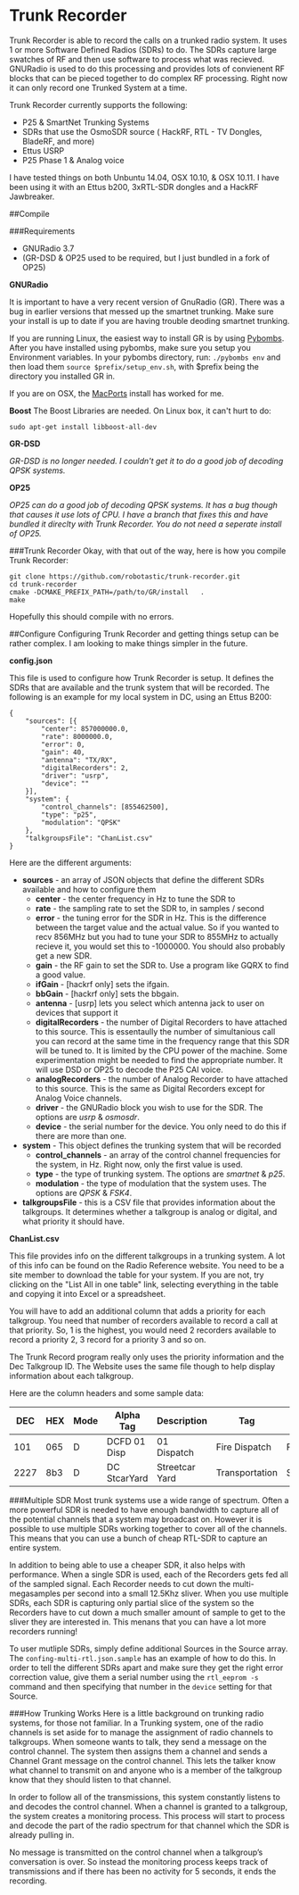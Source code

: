 Trunk Recorder
=================

Trunk Recorder is able to record the calls on a trunked radio system. It uses 1 or more Software Defined Radios (SDRs) to do. The SDRs capture large swatches of RF and then use software to process what was recieved. GNURadio is used to do this processing and provides lots of convienent RF blocks that can be pieced together to do complex RF processing. Right now it can only record one Trunked System at a time.

Trunk Recorder currently supports the following:
 - P25 & SmartNet Trunking Systems
 - SDRs that use the OsmoSDR source ( HackRF, RTL - TV Dongles, BladeRF, and more)
 - Ettus USRP
 - P25 Phase 1 & Analog voice
 
I have tested things on both Unbuntu 14.04, OSX 10.10, & OSX 10.11. I have been using it with an Ettus b200, 3xRTL-SDR dongles and a HackRF Jawbreaker.

##Compile

###Requirements
 - GNURadio 3.7
 - (GR-DSD & OP25 used to be required, but I just bundled in a fork of OP25)
  
**GNURadio**

It is important to have a very recent version of GnuRadio (GR). There was a bug in earlier versions that messed up the smartnet trunking. Make sure your install is up to date if you are having trouble deoding smartnet trunking.

If you are running Linux, the easiest way to install GR is by using [Pybombs](http://gnuradio.org/redmine/projects/pybombs/wiki/QuickStart). After you have installed using pybombs, make sure you setup you Environment variables. In your pybombs directory, run: `./pybombs env` and then load them `source $prefix/setup_env.sh`, with $prefix being the directory you installed GR in.

If you are on OSX, the [MacPorts](https://gnuradio.org/redmine/projects/gnuradio/wiki/MacInstall) install has worked for me.

**Boost**
The Boost Libraries are needed. On Linux box, it can't hurt to do:
```
sudo apt-get install libboost-all-dev
```

**GR-DSD**

*GR-DSD is no longer needed. I couldn't get it to do a good job of decoding QPSK systems.*

**OP25**

*OP25 can do a good job of decoding QPSK systems. It has a bug though that causes it use lots of CPU. I have a branch that fixes this and have bundled it direclty with Trunk Recorder. You do not need a seperate install of OP25.*

###Trunk Recorder
Okay, with that out of the way, here is how you compile Trunk Recorder:
```
git clone https://github.com/robotastic/trunk-recorder.git
cd trunk-recorder
cmake -DCMAKE_PREFIX_PATH=/path/to/GR/install   .
make 
```
Hopefully this should compile with no errors.

##Configure
Configuring Trunk Recorder and getting things setup can be rather complex. I am looking to make things simpler in the future.

**config.json**

This file is used to configure how Trunk Recorder is setup. It defines the SDRs that are available and the trunk system that will be recorded. The following is an example for my local system in DC, using an Ettus B200:

```
{
    "sources": [{
        "center": 857000000.0,
        "rate": 8000000.0,
        "error": 0,
        "gain": 40,
        "antenna": "TX/RX",
        "digitalRecorders": 2,
        "driver": "usrp",
        "device": ""
    }],
    "system": {
        "control_channels": [855462500],
        "type": "p25",
        "modulation": "QPSK"
    },
    "talkgroupsFile": "ChanList.csv"
}
```
Here are the different arguments:
 - **sources** - an array of JSON objects that define the different SDRs available and how to configure them
   - **center** - the center frequency in Hz to tune the SDR to
   - **rate** - the sampling rate to set the SDR to, in samples / second
   - **error** - the tuning error for the SDR in Hz. This is the difference between the target value and the actual value. So if you wanted to recv 856MHz but you had to tune your SDR to 855MHz to actually recieve it, you would set this to -1000000. You should also probably get a new SDR.
   - **gain** - the RF gain to set the SDR to. Use a program like GQRX to find a good value.
   - **ifGain** - [hackrf only] sets the ifgain.
   - **bbGain** - [hackrf only] sets the bbgain.
   - **antenna** - [usrp] lets you select which antenna jack to user on devices that support it
   - **digitalRecorders** - the number of Digital Recorders to have attached to this source. This is essentaully the number of simultanious call you can record at the same time in the frequency range that this SDR will be tuned to. It is limited by the CPU power of the machine. Some experimentation might be needed to find the appropriate number. It will use DSD or OP25 to decode the P25 CAI voice.
   - **analogRecorders** - the number of Analog Recorder to have attached to this source. This is the same as Digital Recorders except for Analog Voice channels.
   - **driver** - the GNURadio block you wish to use for the SDR. The options are *usrp* & *osmosdr*.
   - **device** - the serial number for the device. You only need to do this if there are more than one.
 - **system** - This object defines the trunking system that will be recorded
   - **control_channels** - an array of the control channel frequencies for the system, in Hz. Right now, only the first value is used.
   - **type** - the type of trunking system. The options are *smartnet* & *p25*.
   - **modulation** - the type of modulation that the system uses. The options are *QPSK* & *FSK4*.
 - **talkgroupsFile** - this is a CSV file that provides information about the talkgroups. It determines whether a talkgroup is analog or digital, and what priority it should have. 

**ChanList.csv**

This file provides info on the different talkgroups in a trunking system. A lot of this info can be found on the Radio Reference website. You need to be a site member to download the table for your system. If you are not, try clicking on the "List All in one table" link, selecting everything in the table and copying it into Excel or a spreadsheet.

You will have to add an additional column that adds a priority for each talkgroup. You need that number of recorders available to record a call at that priority. So, 1 is the highest, you would need 2 recorders available to record a priority 2, 3 record for a priority 3 and so on.

The Trunk Record program really only uses the priority information and the Dec Talkgroup ID. The Website uses the same file though to help display information about each talkgroup.

Here are the column headers and some sample data:

| DEC |	HEX |	Mode |	Alpha Tag	| Description	| Tag |	Group | Priority |
|-----|-----|------|-----------|-------------|-----|-------|----------|
|101	| 065	| D	| DCFD 01 Disp	| 01 Dispatch |	Fire Dispatch |	Fire | 1 |
|2227 |	8b3	| D	| DC StcarYard	| Streetcar Yard |	Transportation |	Services | 3 | 

###Multiple SDR
Most trunk systems use a wide range of spectrum. Often a more powerful SDR is needed to have enough bandwidth to capture all of the potential channels that a system may broadcast on. However it is possible to use multiple SDRs working together to cover all of the channels. This means that you can use a bunch of cheap RTL-SDR to capture an entire system. 

In addition to being able to use a cheaper SDR, it also helps with performance. When a single SDR is used, each of the Recorders gets fed all of the sampled signal. Each Recorder needs to cut down the multi-megasamples per second into a small 12.5Khz sliver. When you use multiple SDRs, each SDR is capturing only partial slice of the system so the Recorders have to cut down a much smaller amount of sample to get to the sliver they are interested in. This menans that you can have a lot more recorders running!

To user mutliple SDRs, simply define additional Sources in the Source array. The `confing-multi-rtl.json.sample` has an example of how to do this. In order to tell the different SDRs apart and make sure they get the right error correction value, give them a serial number using the `rtl_eeprom -s` command and then specifying that number in the `device` setting for that Source.

###How Trunking Works
Here is a little background on trunking radio systems, for those not familiar. In a Trunking system, one of the radio channels is set aside for to manage the assignment of radio channels to talkgroups. When someone wants to talk, they send a message on the control channel. The system then assigns them a channel and sends a Channel Grant message on the control channel. This lets the talker know what channel to transmit on and anyone who is a member of the talkgroup know that they should listen to that channel.

In order to follow all of the transmissions, this system constantly listens to and decodes the control channel. When a channel is granted to a talkgroup, the system creates a monitoring process. This process will start to process and decode the part of the radio spectrum for that channel which the SDR is already pulling in.

No message is transmitted on the control channel when a talkgroup’s conversation is over. So instead the monitoring process keeps track of transmissions and if there has been no activity for 5 seconds, it ends the recording.




